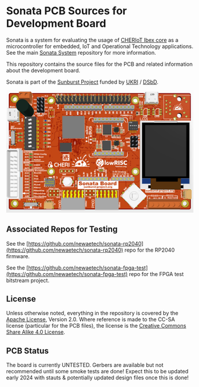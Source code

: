 # Sonata PCB Sources for Development Board

Sonata is a system for evaluating the usage of [CHERIoT Ibex core](https://github.com/microsoft/cheriot-ibex) as a microcontroller for embedded, IoT and Operational Technology applications.
See the main [Sonata System](https://github.com/lowRISC/sonata-system) repository for more information.

This repository contains the source files for the PCB and related information about the development board.

Sonata is part of the [Sunburst Project](https://www.sunburst-project.org) funded by [UKRI](https://www.ukri.org/) / [DSbD](https://www.dsbd.tech/).

![](doc/sonata-render.png)

## Associated Repos for Testing

See the [https://github.com/newaetech/sonata-rp2040](https://github.com/newaetech/sonata-rp2040) repo for the RP2040 firmware.

See the [https://github.com/newaetech/sonata-fpga-test](https://github.com/newaetech/sonata-fpga-test) repo for the FPGA test bitstream project.

## License

Unless otherwise noted, everything in the repository is covered by the [Apache License](https://www.apache.org/licenses/LICENSE-2.0.html), Version 2.0. Where reference is made to the CC-SA license (particular for the PCB files), the license is the [Creative Commons Share Alike 4.0 License](https://creativecommons.org/licenses/by-sa/4.0/).

## PCB Status

The board is currently UNTESTED. Gerbers are available but not recommended until some smoke tests are done! Expect this to be updated early 2024 with stauts & potentially updated design files once this is done!
